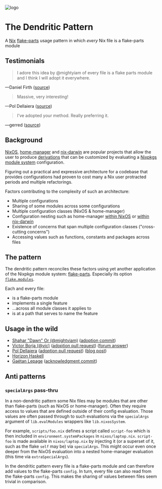 ![logo](./logo.jpg)

# The Dendritic Pattern

A [Nix](https://nix.dev) [flake-parts](https://flake.parts) usage pattern in which _every_ Nix file is a flake-parts module

## Testimonials

> I adore this idea by @mightyiam of every file is a flake parts module and I think I will adopt it everywhere.

—Daniel Firth ([source](https://x.com/locallycompact/status/1909188620038046038))

> Massive, very interesting!

—Pol Dellaiera ([source](https://discourse.nixos.org/t/pattern-every-file-is-a-flake-parts-module/61271/2?u=mightyiam))

> I’ve adopted your method. Really preferring it.

—gerred ([source](https://x.com/devgerred/status/1909206297532117469))

## Background

[NixOS](https://nixos.org/manual/nixos/unstable/),
[home-manager](https://github.com/nix-community/home-manager) and
[nix-darwin](https://github.com/nix-darwin/nix-darwin)
are popular projects that allow the user to produce [derivations](https://nix.dev/tutorials/nix-language.html#derivations)
that can be customized by evaluating a [Nixpkgs module system](https://nix.dev/tutorials/module-system/) configuration.

Figuring out a practical and expressive architecture for a codebase that provides configurations had proven to cost many a Nix user protracted periods and multiple refactorings.

Factors contributing to the complexity of such an architecture:

- Multiple configurations
- Sharing of some modules across some configurations
- Multiple configuration classes (NixOS & home-manager)
- Configuration nesting such as home-manager [within NixOS](https://nix-community.github.io/home-manager/index.xhtml#sec-install-nixos-module) or [within nix-darwin](https://nix-community.github.io/home-manager/index.xhtml#sec-install-nix-darwin-module)
- Existence of concerns that span multiple configuration classes ("cross-cutting concerns")
- Accessing values such as functions, constants and packages across files

## The pattern

The dendritic pattern reconciles these factors using yet another application of the Nixpkgs module system: [flake-parts](https://flake.parts).
Especially its option [`flake.modules`](https://flake.parts/options/flake-parts-modules.html).

Each and every file:
- is a flake-parts module
- implements a single feature
- ...across all module classes it applies to
- is at a path that serves to name the feature

## Usage in the wild

- [Shahar "Dawn" Or (@mightyiam)](https://github.com/mightyiam/infra) ([adoption commit](https://github.com/mightyiam/infra/commit/b45e9e13759017fe18950ccc3b6deee2347e9175))
- [Victor Borja (@vic)](https://github.com/vic/vix) ([adoption pull request](https://github.com/vic/vix/pull/115)) ([forum answer](https://discourse.nixos.org/t/how-do-you-structure-your-nixos-configs/65851/8))
- [Pol Dellaiera](https://github.com/drupol/nixos-x260) ([adoption pull request](https://github.com/drupol/nixos-x260/pull/83)) ([blog post](https://not-a-number.io/2025/refactoring-my-infrastructure-as-code-configurations/))
- [Horizon Haskell](https://gitlab.horizon-haskell.net/nix/gitlab-ci)
- [Gaétan Lepage](https://github.com/GaetanLepage/nix-config) ([acknowledgment commit](https://github.com/GaetanLepage/nix-config/commit/3ed89eae1a8e13c1910eac5f89f2cdb4f48756ff))

## Anti patterns

### `specialArgs` pass-thru

In a non-dendritic pattern some Nix files may be modules that are other than flake-parts
(such as NixOS or home-manager).
Often they require access to values that are defined outside of their config evaluation.
Those values are often passed through to such evaluations
via the `specialArgs` argument of `lib.evalModules` wrappers like `lib.nixosSystem`.

For example, `scripts/foo.nix` defines a script called `script-foo`
which is then included in `environment.systemPackages` in `nixos/laptop.nix`.
`script-foo` is made available in `nixos/laptop.nix` by injecting it
(or a superset of it, such as the flake `self` may be) via `specialArgs`.
This might occur even once deeper from the NixOS evaluation into a nested home-manager evaluation
(this time via `extraSpecialArgs`).

In the dendritic pattern
every file is a flake-parts module and can therefore add values to the flake-parts `config`.
In turn, every file can also read from the flake-parts `config`.
This makes the sharing of values between files seem trivial in comparison.
